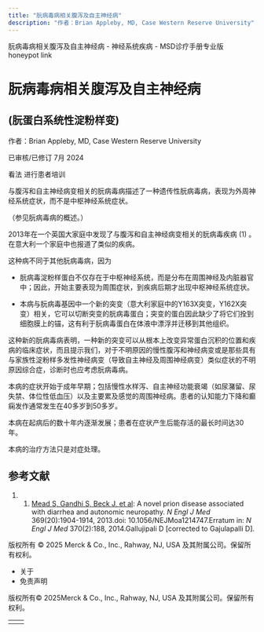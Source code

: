 ```yaml
---
title: "朊病毒病相关腹泻及自主神经病"
description: "作者：Brian Appleby, MD, Case Western Reserve University"
---
```


﻿朊病毒病相关腹泻及自主神经病 \- 神经系统疾病 \- MSD诊疗手册专业版 honeypot link

# 朊病毒病相关腹泻及自主神经病

## (朊蛋白系统性淀粉样变)

作者：Brian Appleby, MD, Case Western Reserve University

已审核/已修订 7月 2024

看法 进行患者培训

与腹泻和自主神经病变相关的朊病毒病描述了一种遗传性朊病毒病，表现为外周神经系统症状，而不是中枢神经系统症状。

（参见朊病毒病的概述。）

2013年在一个英国大家庭中发现了与腹泻和自主神经病变相关的朊病毒疾病 (1) 。在意大利一个家庭中也报道了类似的疾病。

这种病不同于其他朊病毒病，因为

- 朊病毒淀粉样蛋白不仅存在于中枢神经系统，而是分布在周围神经及内脏器官中；因此，开始主要表现为周围症状，到疾病后期才出现中枢神经系统症状。

- 本病与朊病毒基因中一个新的突变（意大利家庭中的Y163X突变，Y162X突变）相关，它可以切断突变的朊病毒蛋白；突变的蛋白因此缺少了将它们拴到细胞膜上的锚，这有利于朊病毒蛋白在体液中漂浮并迁移到其他组织。


这种新的朊病毒病表明，一种新的突变可以从根本上改变异常蛋白沉积的位置和疾病的临床症状，而且提示我们，对于不明原因的慢性腹泻和神经病变或是那些具有与家族性淀粉样多发性神经病变（导致自主神经及周围神经病变）类似症状的不明原因综合症，诊断时也应考虑朊病毒病。

本病的症状开始于成年早期；包括慢性水样泻、自主神经功能衰竭（如尿潴留、尿失禁、体位性低血压）以及主要累及感觉的周围神经病。患者的认知能力下降和癫痫发作通常发生在40多岁到50多岁。

本病在起病后的数十年内逐渐发展；患者在症状产生后能存活的最长时间达30年。

本病的治疗方法只是对症处理。

## 参考文献

1. 1. [Mead S, Gandhi S, Beck J, et al](https://pubmed.ncbi.nlm.nih.gov/24224623/): A novel prion disease associated with diarrhea and autonomic neuropathy. _N Engl J Med_ 369(20):1904-1914, 2013.doi: 10.1056/NEJMoa1214747.Erratum in: _N Engl J Med_ 370(2):188, 2014.Gallujipali D \[corrected to Gajulapalli D\].




版权所有 © 2025
Merck & Co., Inc., Rahway, NJ, USA 及其附属公司。保留所有权利。

- 关于
- 免责声明

版权所有© 2025Merck & Co., Inc., Rahway, NJ, USA 及其附属公司。保留所有权利。

|     |     |
| --- | --- |
|  |  |